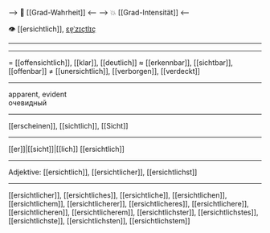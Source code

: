 --> 🧩 [[Grad-Wahrheit]] <--
--> 💥 [[Grad-Intensität]] <--

👁️ [[ersichtlich]], [ɛɐ̯ˈzɪçtlɪç](https://youglish.com/pronounce/ersichtlich/german)

---

---
= [[offensichtlich]], [[klar]], [[deutlich]]
≈ [[erkennbar]], [[sichtbar]], [[offenbar]]
≠ [[unersichtlich]], [[verborgen]], [[verdeckt]]

---
apparent, evident  
очевидный

---
[[erscheinen]], [[sichtlich]], [[Sicht]]

---
[[er]]|[[sicht]]|[[lich]]
[[ersichtlich]]


---
Adjektive: [[ersichtlich]], [[ersichtlicher]], [[ersichtlichst]]

---
[[ersichtlicher]], [[ersichtliches]], [[ersichtliche]], [[ersichtlichen]], [[ersichtlichem]], [[ersichtlicherer]], [[ersichtlicheres]], [[ersichtlichere]], [[ersichtlicheren]], [[ersichtlicherem]], [[ersichtlichster]], [[ersichtlichstes]], [[ersichtlichste]], [[ersichtlichsten]], [[ersichtlichstem]]